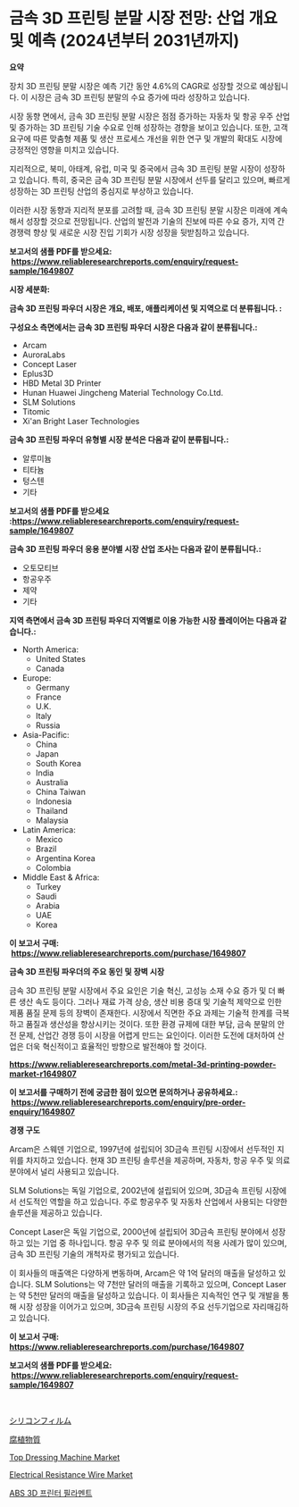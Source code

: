<p><h1>금속 3D 프린팅 분말 시장 전망: 산업 개요 및 예측 (2024년부터 2031년까지)</h1></p><p><strong>요약</strong></p>
<p><p>장치 3D 프린팅 분말 시장은 예측 기간 동안 4.6%의 CAGR로 성장할 것으로 예상됩니다. 이 시장은 금속 3D 프린팅 분말의 수요 증가에 따라 성장하고 있습니다.</p><p>시장 동향 면에서, 금속 3D 프린팅 분말 시장은 점점 증가하는 자동차 및 항공 우주 산업 및 증가하는 3D 프린팅 기술 수요로 인해 성장하는 경향을 보이고 있습니다. 또한, 고객 요구에 따른 맞춤형 제품 및 생산 프로세스 개선을 위한 연구 및 개발의 확대도 시장에 긍정적인 영향을 미치고 있습니다.</p><p>지리적으로, 북미, 아태계, 유럽, 미국 및 중국에서 금속 3D 프린팅 분말 시장이 성장하고 있습니다. 특히, 중국은 금속 3D 프린팅 분말 시장에서 선두를 달리고 있으며, 빠르게 성장하는 3D 프린팅 산업의 중심지로 부상하고 있습니다.</p><p>이러한 시장 동향과 지리적 분포를 고려할 때, 금속 3D 프린팅 분말 시장은 미래에 계속해서 성장할 것으로 전망됩니다. 산업의 발전과 기술의 진보에 따른 수요 증가, 지역 간 경쟁력 향상 및 새로운 시장 진입 기회가 시장 성장을 뒷받침하고 있습니다.</p></p>
<p><strong>보고서의 샘플 PDF를 받으세요: &nbsp;<a href="https://www.reliableresearchreports.com/enquiry/request-sample/1649807">https://www.reliableresearchreports.com/enquiry/request-sample/1649807</a></strong></p>
<p><strong>시장 세분화:</strong></p>
<p><strong> 금속 3D 프린팅 파우더 시장은 개요, 배포, 애플리케이션 및 지역으로 더 분류됩니다. :</strong></p>
<p><strong>구성요소 측면에서는 금속 3D 프린팅 파우더 시장은 다음과 같이 분류됩니다.:</strong></p>
<p><ul><li>Arcam</li><li>AuroraLabs</li><li>Concept Laser</li><li>Eplus3D</li><li>HBD Metal 3D Printer</li><li>Hunan Huawei Jingcheng Material Technology Co.Ltd.</li><li>SLM Solutions</li><li>Titomic</li><li>Xi'an Bright Laser Technologies</li></ul></p>
<p><strong> 금속 3D 프린팅 파우더 유형별 시장 분석은 다음과 같이 분류됩니다.:</strong></p>
<p><ul><li>알루미늄</li><li>티타늄</li><li>텅스텐</li><li>기타</li></ul></p>
<p><strong>보고서의 샘플 PDF를 받으세요 :<a href="https://www.reliableresearchreports.com/enquiry/request-sample/1649807">https://www.reliableresearchreports.com/enquiry/request-sample/1649807</a></strong></p>
<p><strong> 금속 3D 프린팅 파우더 응용 분야별 시장 산업 조사는 다음과 같이 분류됩니다.:</strong></p>
<p><ul><li>오토모티브</li><li>항공우주</li><li>제약</li><li>기타</li></ul></p>
<p><strong>지역 측면에서 금속 3D 프린팅 파우더 지역별로 이용 가능한 시장 플레이어는 다음과 같습니다.:</strong></p>
<p><ul>
    <li>
        North America:
        <ul>
            <li>United States</li>
            <li>Canada</li>
        </ul>
    </li>
    <li>
        Europe:
        <ul>
            <li>Germany</li>
            <li>France</li>
            <li>U.K.</li>
            <li>Italy</li>
            <li>Russia</li>
        </ul>
    </li>
    <li>
        Asia-Pacific:
        <ul>
            <li>China</li>
            <li>Japan</li>
            <li>South Korea</li>
            <li>India</li>
            <li>Australia</li>
            <li>China Taiwan</li>
            <li>Indonesia</li>
            <li>Thailand</li>
            <li>Malaysia</li>
        </ul>
    </li>
    <li>
        Latin America:
        <ul>
            <li>Mexico</li>
            <li>Brazil</li>
            <li>Argentina Korea</li>
            <li>Colombia</li>
        </ul>
    </li>
    <li>
        Middle East & Africa:
        <ul>
            <li>Turkey</li>
            <li>Saudi</li>
            <li>Arabia</li>
            <li>UAE</li>
            <li>Korea</li>
        </ul>
    </li>
    </ul></p>
<p><strong>이 보고서 구매: &nbsp;<a href="https://www.reliableresearchreports.com/purchase/1649807">https://www.reliableresearchreports.com/purchase/1649807</a></strong></p>
<p><strong>금속 3D 프린팅 파우더의 주요 동인 및 장벽 시장</strong></p>
<p><p>금속 3D 프린팅 분말 시장에서 주요 요인은 기술 혁신, 고성능 소재 수요 증가 및 더 빠른 생산 속도 등이다. 그러나 재료 가격 상승, 생산 비용 증대 및 기술적 제약으로 인한 제품 품질 문제 등의 장벽이 존재한다. 시장에서 직면한 주요 과제는 기술적 한계를 극복하고 품질과 생산성을 향상시키는 것이다. 또한 환경 규제에 대한 부담, 금속 분말의 안전 문제, 산업간 경쟁 등이 시장을 어렵게 만드는 요인이다. 이러한 도전에 대처하여 산업은 더욱 혁신적이고 효율적인 방향으로 발전해야 할 것이다.</p></p>
<p><strong><a href="https://www.reliableresearchreports.com/metal-3d-printing-powder-market-r1649807">https://www.reliableresearchreports.com/metal-3d-printing-powder-market-r1649807</a></strong></p>
<p><strong>이 보고서를 구매하기 전에 궁금한 점이 있으면 문의하거나 공유하세요.: &nbsp;<a href="https://www.reliableresearchreports.com/enquiry/pre-order-enquiry/1649807">https://www.reliableresearchreports.com/enquiry/pre-order-enquiry/1649807</a></strong></p>
<p><strong>경쟁 구도</strong></p>
<p><p>Arcam은 스웨덴 기업으로, 1997년에 설립되어 3D금속 프린팅 시장에서 선두적인 지위를 차지하고 있습니다. 현재 3D 프린팅 솔루션을 제공하며, 자동차, 항공 우주 및 의료 분야에서 널리 사용되고 있습니다.</p><p>SLM Solutions는 독일 기업으로, 2002년에 설립되어 있으며, 3D금속 프린팅 시장에서 선도적인 역할을 하고 있습니다. 주로 항공우주 및 자동차 산업에서 사용되는 다양한 솔루션을 제공하고 있습니다.</p><p>Concept Laser은 독일 기업으로, 2000년에 설립되어 3D금속 프린팅 분야에서 성장하고 있는 기업 중 하나입니다. 항공 우주 및 의료 분야에서의 적용 사례가 많이 있으며, 금속 3D 프린팅 기술의 개척자로 평가되고 있습니다.</p><p>이 회사들의 매출액은 다양하게 변동하며, Arcam은 약 1억 달러의 매출을 달성하고 있습니다. SLM Solutions는 약 7천만 달러의 매출을 기록하고 있으며, Concept Laser는 약 5천만 달러의 매출을 달성하고 있습니다. 이 회사들은 지속적인 연구 및 개발을 통해 시장 성장을 이어가고 있으며, 3D금속 프린팅 시장의 주요 선두기업으로 자리매김하고 있습니다.</p></p>
<p><strong>이 보고서 구매: &nbsp; <a href="https://www.reliableresearchreports.com/purchase/1649807">https://www.reliableresearchreports.com/purchase/1649807</a></strong></p>
<p><strong>보고서의 샘플 PDF를 받으세요: &nbsp;<a href="https://www.reliableresearchreports.com/enquiry/request-sample/1649807">https://www.reliableresearchreports.com/enquiry/request-sample/1649807</a></strong><strong></strong></p>
<p>&nbsp;</p>
<p><p><a href="https://medium.com/@rebekaanderson14/%E3%82%B7%E3%83%AA%E3%82%B3%E3%83%B3%E3%83%95%E3%82%A3%E3%83%AB%E3%83%A0%E5%B8%82%E5%A0%B4%E8%A6%8F%E6%A8%A1%E3%81%8A%E3%82%88%E3%81%B3%E5%B8%82%E5%A0%B4%E5%8B%95%E5%90%91-%E5%AE%8C%E5%85%A8%E3%81%AA%E7%94%A3%E6%A5%AD%E6%A6%82%E8%A6%81-2024%E5%B9%B4%E3%81%8B%E3%82%892031%E5%B9%B4%E3%81%BE%E3%81%A7-b2cf715e2f18">シリコンフィルム</a></p><p><a href="https://github.com/lrlmopnhwd79300/Market-Research-Report-List-1/blob/main/633625431288.md">腐植物質</a></p><p><a href="https://github.com/joannagoyvaerts/Market-Research-Report-List-2/blob/main/top-dressing-machine-market.md">Top Dressing Machine Market</a></p><p><a href="https://issuu.com/reportprime-2/docs/electrical-resistance-wire-market-size-2030.pptx">Electrical Resistance Wire Market</a></p><p><a href="https://github.com/vsckjg50460/Market-Research-Report-List-1/blob/main/224977128763.md">ABS 3D 프린터 필라멘트</a></p></p>